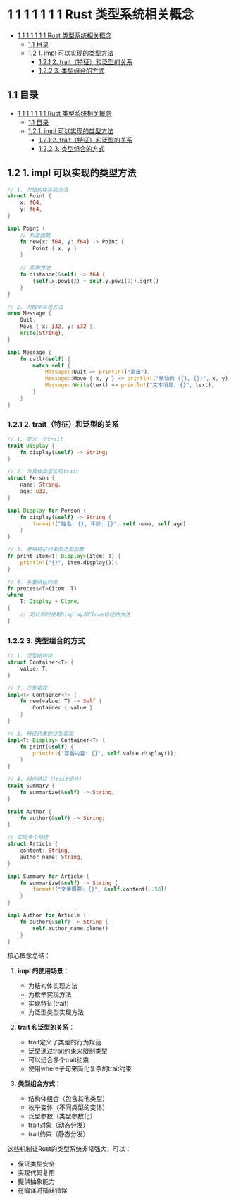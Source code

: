 # 1 1 1 1 1 1 1 Rust 类型系统相关概念

<!-- TOC START -->
- [1 1 1 1 1 1 1 Rust 类型系统相关概念](#1-1-1-1-1-1-1-rust-类型系统相关概念)
  - [1.1 目录](#11-目录)
  - [1.2 1. impl 可以实现的类型方法](#12-1-impl-可以实现的类型方法)
    - [1.2.1 2. trait（特征）和泛型的关系](#121-2-trait特征和泛型的关系)
    - [1.2.2 3. 类型组合的方式](#122-3-类型组合的方式)
<!-- TOC END -->

## 1.1 目录

- [1 1 1 1 1 1 1 Rust 类型系统相关概念](#1-1-1-1-1-1-1-rust-类型系统相关概念)
  - [1.1 目录](#11-目录)
  - [1.2 1. impl 可以实现的类型方法](#12-1-impl-可以实现的类型方法)
    - [1.2.1 2. trait（特征）和泛型的关系](#121-2-trait特征和泛型的关系)
    - [1.2.2 3. 类型组合的方式](#122-3-类型组合的方式)

## 1.2 1. impl 可以实现的类型方法

```rust
// 1. 为结构体实现方法
struct Point {
    x: f64,
    y: f64,
}

impl Point {
    // 构造函数
    fn new(x: f64, y: f64) -> Point {
        Point { x, y }
    }
    
    // 实例方法
    fn distance(&self) -> f64 {
        (self.x.powi(2) + self.y.powi(2)).sqrt()
    }
}

// 2. 为枚举实现方法
enum Message {
    Quit,
    Move { x: i32, y: i32 },
    Write(String),
}

impl Message {
    fn call(&self) {
        match self {
            Message::Quit => println!("退出"),
            Message::Move { x, y } => println!("移动到 ({}, {})", x, y),
            Message::Write(text) => println!("文本消息: {}", text),
        }
    }
}
```

### 1.2.1 2. trait（特征）和泛型的关系

```rust
// 1. 定义一个trait
trait Display {
    fn display(&self) -> String;
}

// 2. 为具体类型实现trait
struct Person {
    name: String,
    age: u32,
}

impl Display for Person {
    fn display(&self) -> String {
        format!("姓名: {}, 年龄: {}", self.name, self.age)
    }
}

// 3. 使用特征约束的泛型函数
fn print_item<T: Display>(item: T) {
    println!("{}", item.display());
}

// 4. 多重特征约束
fn process<T>(item: T) 
where 
    T: Display + Clone,
{
    // 可以同时使用Display和Clone特征的方法
}
```

### 1.2.2 3. 类型组合的方式

```rust
// 1. 泛型结构体
struct Container<T> {
    value: T,
}

// 2. 泛型实现
impl<T> Container<T> {
    fn new(value: T) -> Self {
        Container { value }
    }
}

// 3. 特征约束的泛型实现
impl<T: Display> Container<T> {
    fn print(&self) {
        println!("容器内容: {}", self.value.display());
    }
}

// 4. 组合特征（trait组合）
trait Summary {
    fn summarize(&self) -> String;
}

trait Author {
    fn author(&self) -> String;
}

// 实现多个特征
struct Article {
    content: String,
    author_name: String,
}

impl Summary for Article {
    fn summarize(&self) -> String {
        format!("文章概要: {}", &self.content[..50])
    }
}

impl Author for Article {
    fn author(&self) -> String {
        self.author_name.clone()
    }
}
```

核心概念总结：

1. **impl 的使用场景**：
   - 为结构体实现方法
   - 为枚举实现方法
   - 实现特征(trait)
   - 为泛型类型实现方法

2. **trait 和泛型的关系**：
   - trait定义了类型的行为规范
   - 泛型通过trait约束来限制类型
   - 可以组合多个trait约束
   - 使用where子句来简化复杂的trait约束

3. **类型组合方式**：
   - 结构体组合（包含其他类型）
   - 枚举变体（不同类型的变体）
   - 泛型参数（类型参数化）
   - trait对象（动态分发）
   - trait约束（静态分发）

这些机制让Rust的类型系统非常强大，可以：

- 保证类型安全
- 实现代码复用
- 提供抽象能力
- 在编译时捕获错误
